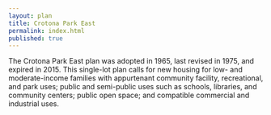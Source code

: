 ```yaml
---
layout: plan
title: Crotona Park East
permalink: index.html
published: true
---
```


The Crotona Park East plan was adopted in 1965, last revised in 1975, and expired in 2015. This single-lot plan calls for new housing for low- and moderate-income families with appurtenant community facility, recreational, and park uses; public and semi-public uses such as schools, libraries, and community centers; public open space; and compatible commercial and industrial uses.